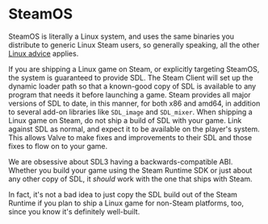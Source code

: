 # SteamOS

SteamOS is literally a Linux system, and uses the same binaries you distribute to generic Linux Steam users, so generally speaking, all the other [Linux advice](linux) applies.

If you are shipping a Linux game on Steam, or explicitly targeting SteamOS, the system is guaranteed to provide SDL. The Steam Client will set up the dynamic loader path so that a known-good copy of SDL is available to any program that needs it before launching a game. Steam provides all major versions of SDL to date, in this manner, for both x86 and amd64, in addition to several add-on libraries like `SDL_image` and `SDL_mixer`. When shipping a Linux game on Steam, do not ship a build of SDL with your game. Link against SDL as normal, and expect it to be available on the player's system. This allows Valve to make fixes and improvements to their SDL and those fixes to flow on to your game.

We are obsessive about SDL3 having a backwards-compatible ABI. Whether you build your game using the Steam Runtime SDK or just about any other copy of SDL, it _should_ work with the one that ships with Steam.

In fact, it's not a bad idea to just copy the SDL build out of the Steam Runtime if you plan to ship a Linux game for non-Steam platforms, too, since you know it's definitely well-built.

